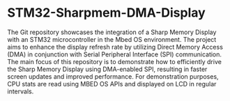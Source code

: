 # STM32-Sharpmem-DMA-Display
The Git repository showcases the integration of a Sharp Memory Display with an STM32 microcontroller in the Mbed OS environment. 
The project aims to enhance the display refresh rate by utilizing Direct Memory Access (DMA) in conjunction with Serial Peripheral Interface (SPI) communication. The main focus of this repository is to demonstrate how to efficiently drive the Sharp Memory Display using DMA-enabled SPI, resulting in faster screen updates and improved performance. For demonstration purposes, CPU stats are read using MBED OS APIs and displayed on LCD in regular intervals.




